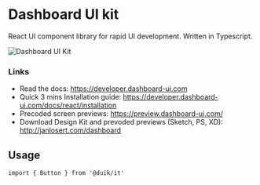 # Dashboard UI kit

React UI component library for rapid UI development. Written in Typescript.

![Dashboard UI Kit](http://preview.janlosert.com/OGDocumentation.jpg)

### Links

- Read the docs: https://developer.dashboard-ui.com
- Quick 3 mins Installation guide: https://developer.dashboard-ui.com/docs/react/installation
- Precoded screen previews: https://preview.dashboard-ui.com/
- Download Design Kit and prevoded previews (Sketch, PS, XD): http://janlosert.com/dashboard

## Usage

`import { Button } from '@duik/it'`
